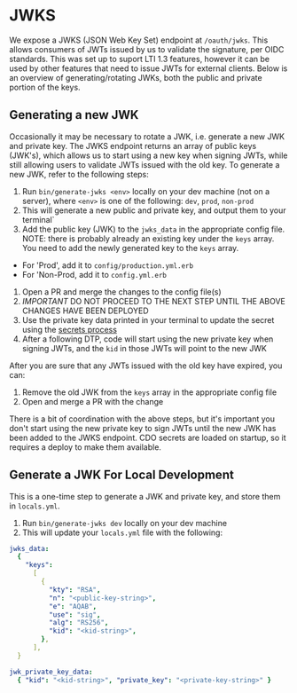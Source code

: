 # JWKS

We expose a JWKS (JSON Web Key Set) endpoint at `/oauth/jwks`. This allows
consumers of JWTs issued by us to validate the signature, per OIDC standards.
This was set up to suport LTI 1.3 features, however it can be used by other
features that need to issue JWTs for external clients. Below is an overview of
generating/rotating JWKs, both the public and private portion of the keys.

## Generating a new JWK

Occasionally it may be necessary to rotate a JWK, i.e. generate a new JWK and
private key. The JWKS endpoint returns an array of public keys (JWK's), which
allows us to start using a new key when signing JWTs, while still allowing users
to validate JWTs issued with the old key. To generate a new JWK, refer to the
following steps:

1. Run `bin/generate-jwks <env>` locally on your dev machine (not on a server),
where `<env>` is one of the following: `dev`, `prod`, `non-prod`
1. This will generate a new public and private key, and output them to your terminal`
1. Add the public key (JWK) to the `jwks_data` in the appropriate config file.
NOTE: there is probably already an existing key under the `keys` array. You need
to add the newly generated key to the `keys` array.
  - For 'Prod', add it to `config/production.yml.erb`
  - For 'Non-Prod, add it to `config.yml.erb`
1. Open a PR and merge the changes to the config file(s)
1. *IMPORTANT* DO NOT PROCEED TO THE NEXT STEP UNTIL THE ABOVE CHANGES HAVE BEEN
DEPLOYED
1. Use the private key data printed in your terminal to update the secret using
   the [secrets process](../config/secrets.md)
1. After a following DTP, code will start using the new private key when
   signing JWTs, and the `kid` in those JWTs will point to the new JWK

After you are sure that any JWTs issued with the old key have expired, you can:

1. Remove the old JWK from the `keys` array in the appropriate config file
1. Open and merge a PR with the change

There is a bit of coordination with the above steps, but it's important you
don't start using the new private key to sign JWTs until the new JWK has been
added to the JWKS endpoint. CDO secrets are loaded on startup, so it requires
a deploy to make them available.

## Generate a JWK For Local Development

This is a one-time step to generate a JWK and private key, and store them in
`locals.yml`.

1. Run `bin/generate-jwks dev` locally on your dev machine
1. This will update your `locals.yml` file with the following:

```yaml
jwks_data:
  {
    "keys":
      [
        {
          "kty": "RSA",
          "n": "<public-key-string>",
          "e": "AQAB",
          "use": "sig",
          "alg": "RS256",
          "kid": "<kid-string>",
        },
      ],
  }

jwk_private_key_data:
  { "kid": "<kid-string>", "private_key": "<private-key-string>" }
```
